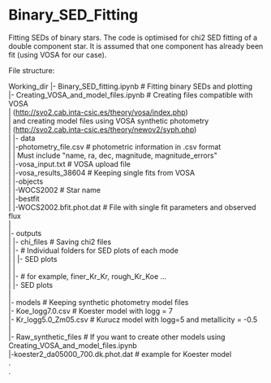 # Binary_SED_Fitting
Fitting SEDs of binary stars. The code is optimised for chi2 SED fitting of a double component star. It is assumed that one component has already been fit (using VOSA for our case).


File structure:

Working_dir
    |- Binary_SED_fitting.ipynb                     # Fitting binary SEDs and plotting  
    |- Creating_VOSA_and_model_files.ipynb          # Creating files compatible with VOSA  
    |                                                 (http://svo2.cab.inta-csic.es/theory/vosa/index.php)   
    |                                                 and creating model files using VOSA synthetic photometry  
    |                                                 (http://svo2.cab.inta-csic.es/theory/newov2/syph.php)  
    |
    |- data  
    |    |-photometry_file.csv                      # photometric information in .csv format  
    |    |                                                Must include "name, ra, dec, magnitude, magnitude_errors"  
    |    |-vosa_input.txt                           # VOSA upload file  
    |    |-vosa_results_38604                       # Keeping single fits from VOSA  
    |         |-objects  
    |               |-WOCS2002                      # Star name  
    |                    |-bestfit  
    |                         |-WOCS2002.bfit.phot.dat  # File with single fit parameters and observed flux  
    |  
    |- outputs  
    |    |- chi_files                               # Saving chi2 files  
    |    |- <mode1>                                 # Individual folders for SED plots of each mode  
    |    |    |- SED plots  
    |    |  
    |    |- <mode2>                                 # for example, finer_Kr_Kr, rough_Kr_Koe ...  
    |         |- SED plots  
    |  
    |- models                                       # Keeping synthetic photometry model files  
        |- Koe_logg7.0.csv                          # Koester model with logg = 7  
        |- Kr_logg5.0_Zm05.csv                      # Kurucz model with logg=5 and metallicity = -0.5  
        |  
        |- Raw_synthetic_files                      # If you want to create other models using Creating_VOSA_and_model_files.ipynb  
             |-koester2_da05000_700.dk.phot.dat     # example for Koester model  
             .  
             .  
